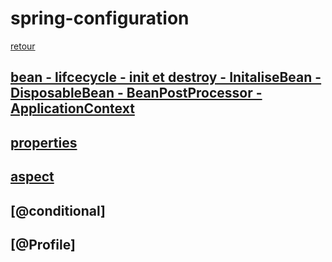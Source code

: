# spring-configuration
[retour](https://github.com/grouault/spring-tutorial/blob/master/spring-contexte/notes/INDEX.md)

## [bean - lifcecycle - init et destroy - InitaliseBean - DisposableBean - BeanPostProcessor - ApplicationContext](https://github.com/grouault/spring-tutorial/blob/master/spring-contexte/notes/spring-configuration-xml/annotation-bean-post-processor.md)

## [properties](https://github.com/grouault/spring-tutorial/blob/master/spring-contexte/notes/spring-configuration-xml/properties.md)

## [aspect](https://github.com/grouault/spring-tutorial/blob/master/spring-contexte/notes/spring-configuration-xml/aspect.md)

## [@conditional]

## [@Profile]
